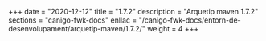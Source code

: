 +++
date        = "2020-12-12"
title       = "1.7.2"
description = "Arquetip maven 1.7.2"
sections    = "canigo-fwk-docs"
enllac		= "/canigo-fwk-docs/entorn-de-desenvolupament/arquetip-maven/1.7.2/"
weight		= 4
+++
